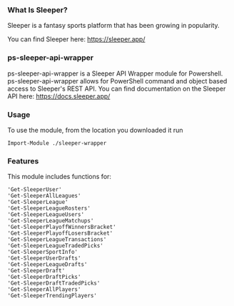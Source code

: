 ### What Is Sleeper?

Sleeper is a fantasy sports platform that has been growing in popularity. 

You can find Sleeper here: https://sleeper.app/

### ps-sleeper-api-wrapper

ps-sleeper-api-wrapper is a Sleeper API Wrapper module for Powershell. ps-sleeper-api-wrapper allows for PowerShell command and object based access to Sleeper's REST API. You can find documentation on the Sleeper API here: https://docs.sleeper.app/

### Usage 
To use the module, from the location you downloaded it run 

    Import-Module ./sleeper-wrapper

### Features
This module includes functions for: 

    'Get-SleeperUser'
    'Get-SleeperAllLeagues'
    'Get-SleeperLeague'
    'Get-SleeperLeagueRosters'
    'Get-SleeperLeagueUsers'
    'Get-SleeperLeagueMatchups'
    'Get-SleeperPlayoffWinnersBracket'
    'Get-SleeperPlayoffLosersBracket'
    'Get-SleeperLeagueTransactions'
    'Get-SleeperLeagueTradedPicks'
    'Get-SleeperSportInfo' 
    'Get-SleeperUserDrafts' 
    'Get-SleeperLeagueDrafts' 
    'Get-SleeperDraft' 
    'Get-SleeperDraftPicks' 
    'Get-SleeperDraftTradedPicks' 
    'Get-SleeperAllPlayers' 
    'Get-SleeperTrendingPlayers'
